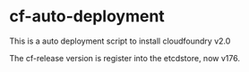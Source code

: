 cf-auto-deployment
==================

This is a auto deployment script to install cloudfoundry v2.0 

The cf-release version is register into the etcdstore, now v176.
